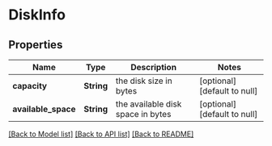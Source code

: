 # DiskInfo

## Properties
Name | Type | Description | Notes
------------ | ------------- | ------------- | -------------
**capacity** | **String** | the disk size in bytes | [optional] [default to null]
**available_space** | **String** | the available disk space in bytes | [optional] [default to null]

[[Back to Model list]](../README.md#documentation-for-models) [[Back to API list]](../README.md#documentation-for-api-endpoints) [[Back to README]](../README.md)


